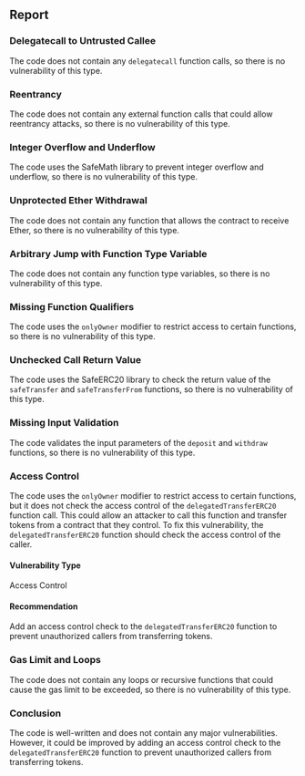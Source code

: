 

## Report

### Delegatecall to Untrusted Callee

The code does not contain any `delegatecall` function calls, so there is no vulnerability of this type.

### Reentrancy

The code does not contain any external function calls that could allow reentrancy attacks, so there is no vulnerability of this type.

### Integer Overflow and Underflow

The code uses the SafeMath library to prevent integer overflow and underflow, so there is no vulnerability of this type.

### Unprotected Ether Withdrawal

The code does not contain any function that allows the contract to receive Ether, so there is no vulnerability of this type.

### Arbitrary Jump with Function Type Variable

The code does not contain any function type variables, so there is no vulnerability of this type.

### Missing Function Qualifiers

The code uses the `onlyOwner` modifier to restrict access to certain functions, so there is no vulnerability of this type.

### Unchecked Call Return Value

The code uses the SafeERC20 library to check the return value of the `safeTransfer` and `safeTransferFrom` functions, so there is no vulnerability of this type.

### Missing Input Validation

The code validates the input parameters of the `deposit` and `withdraw` functions, so there is no vulnerability of this type.

### Access Control

The code uses the `onlyOwner` modifier to restrict access to certain functions, but it does not check the access control of the `delegatedTransferERC20` function call. This could allow an attacker to call this function and transfer tokens from a contract that they control. To fix this vulnerability, the `delegatedTransferERC20` function should check the access control of the caller.

#### Vulnerability Type

Access Control

#### Recommendation

Add an access control check to the `delegatedTransferERC20` function to prevent unauthorized callers from transferring tokens.

### Gas Limit and Loops

The code does not contain any loops or recursive functions that could cause the gas limit to be exceeded, so there is no vulnerability of this type.

### Conclusion

The code is well-written and does not contain any major vulnerabilities. However, it could be improved by adding an access control check to the `delegatedTransferERC20` function to prevent unauthorized callers from transferring tokens.